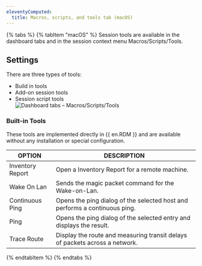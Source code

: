 ```yaml
---
eleventyComputed:
  title: Macros, scripts, and tools tab (macOS)
---
```

{% tabs %}
{% tabItem "macOS" %}
Session tools are available in the dashboard tabs and in the session context menu Macros/Scripts/Tools. 

## Settings 

There are three types of tools:  

* Build in tools 
* Add-on session tools 
* Session script tools  
![Dashboard tabs – Macros/Scripts/Tools](https://webdevolutions.azureedge.net/docs/en/rdm/mac/clip6060.png) 

### Built-in Tools 

These tools are implemented directly in {{ en.RDM }} and are available without any installation or special configuration. 

| OPTION          | DESCRIPTION |
|-----------------|-------------|
| Inventory Report| Open a Inventory Report for a remote machine. |
| Wake On Lan     | Sends the magic packet command for the Wake-on-Lan. |
| Continuous Ping | Opens the ping dialog of the selected host and performs a continuous ping. |
| Ping            | Opens the ping dialog of the selected entry and displays the result. |
| Trace Route     | Display the route and measuring transit delays of packets across a network. |
{% endtabItem %}
{% endtabs %}